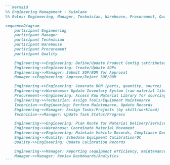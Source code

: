 ````markdown
```mermaid
%% Engineering Management - Swimlane
%% Roles: Engineering, Manager, Technician, Warehouse, Procurement, Quality

sequenceDiagram
    participant Engineering
    participant Manager
    participant Technician
    participant Warehouse
    participant Procurement
    participant Quality

    Engineering->>Engineering: Define/Update Product Config (attributes, stock, racking, serials)
    Engineering->>Engineering: Create/Update SOPs
    Engineering->>Manager: Submit SOP/BOM for Approval
    Manager->>Engineering: Approve/Reject SOP/BOM

    Engineering->>Engineering: Generate BOM (parts, quantity, source)
    Engineering->>Warehouse: Update Inventory System (raw material library)
    Procurement->>Engineering: Access Raw Material Library for sourcing
    Engineering->>Technician: Assign Tools/Equipment Maintenance
    Technician->>Engineering: Perform Maintenance, Update Records
    Engineering->>Manager: Assign Tasks/Projects (by skill/workload)
    Technician->>Manager: Update Task Status/Progress

    Engineering->>Engineering: Plan Route for Material Delivery/Service
    Engineering->>Warehouse: Coordinate Material Movement
    Engineering->>Engineering: Maintain Vehicle Records, Compliance Docs
    Engineering->>Quality: Schedule Equipment Calibration/QC
    Quality->>Engineering: Update Calibration Records

    Engineering->>Manager: Reporting (equipment efficiency, maintenance, compliance)
    Manager->>Manager: Review Dashboards/Analytics
```
````